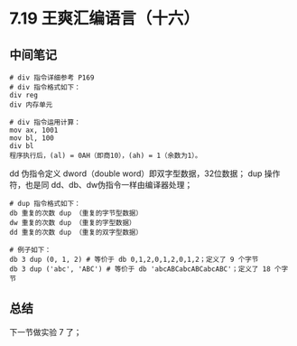 # 7.19 王爽汇编语言（十六）

## 中间笔记
```shell
# div 指令详细参考 P169
# div 指令格式如下：
div reg
div 内存单元

# div 指令运用计算：
mov ax, 1001
mov bl, 100
div bl
程序执行后，(al) = 0AH（即商10），(ah) = 1（余数为1）。
```
dd 伪指令定义 dword（double word）即双字型数据，32位数据；
dup 操作符，也是同 dd、db、dw伪指令一样由编译器处理；
```shell
# dup 指令格式如下：
db 重复的次数 dup （重复的字节型数据）
dw 重复的次数 dup （重复的字型数据）
dd 重复的次数 dup （重复的双字型数据）

# 例子如下：
db 3 dup (0, 1, 2) # 等价于 db 0,1,2,0,1,2,0,1,2；定义了 9 个字节
db 3 dup ('abc', 'ABC') # 等价于 db 'abcABCabcABCabcABC'；定义了 18 个字节
```

## 总结
下一节做实验 7 了；